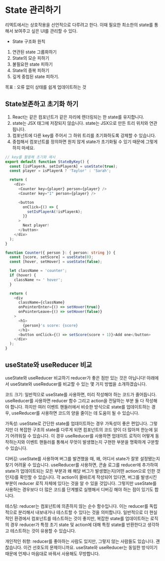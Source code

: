 # State 관리하기

리엑트에서는 상호작용을 선언적으로 다루려고 한다. 이때 필요한 최소한의 state를 통해서 보여주고 싶은 UI를 관리할 수 있다.

- State 구조화 원칙

1. 연관된 state 그룹화하기
2. State의 모순 피하기
3. 불필요한 state 피하기
4. State의 중복 피하기
5. 깊게 중첩된 state 피하기.

목표 : 오류 없이 상태를 쉽게 업데이트하는 것

## State보존하고 초기화 하기

1. React는 같은 컴포넌트가 같은 자리에 렌더링되는 한 state를 유지합니다.
2. state는 JSX 태그에 저장되지 않습니다. state는 JSX으로 만든 트리 위치와 연관됩니다.
3. 컴포넌트에 다른 key를 주어서 그 하위 트리를 초기화하도록 강제할 수 있습니다.
4. 중첩해서 컴포넌트를 정의하면 원치 않게 state가 초기화될 수 있기 때문에 그렇게 하지 마세요.

```ts
// key를 활용해 초기화 예시
export default function StateByKey() {
  const [isPlayerA, setIsPlayerA] = useState(true);
  const player = isPlayerA ? 'Taylor' : 'Sarah';

  return (
    <div>
      <Counter key={player} person={player} />
      <Counter key="1" person={player} />

      <button
        onClick={() => {
          setIsPlayerA(!isPlayerA);
        }}
      >
        Next player!
      </button>
    </div>
  );
}

function Counter({ person }: { person: string }) {
  const [score, setScore] = useState(0);
  const [hover, setHover] = useState(false);

  let className = 'counter';
  if (hover) {
    className += ' hover';
  }

  return (
    <div
      className={className}
      onPointerEnter={() => setHover(true)}
      onPointerLeave={() => setHover(false)}
    >
      <h1>
        {person}'s score: {score}
      </h1>
      <button onClick={() => setScore(score + 1)}>Add one</button>
    </div>
  );
}
```

## useState와 useReducer 비교

useState와 useReducer 비교하기
reducer가 좋은 점만 있는 것은 아닙니다! 아래에서 useState와 useReducer를 비교할 수 있는 몇 가지 방법을 소개하겠습니다.

코드 크기: 일반적으로 useState를 사용하면, 미리 작성해야 하는 코드가 줄어듭니다. useReducer를 사용하면 reducer 함수 그리고 action을 전달하는 부분 둘 다 작성해야 합니다. 하지만 여러 이벤트 핸들러에서 비슷한 방식으로 state를 업데이트하는 경우, useReducer를 사용하면 코드의 양을 줄이는 데 도움이 될 수 있습니다.

가독성: useState로 간단한 state를 업데이트하는 경우 가독성이 좋은 편입니다. 그렇지만 더 복잡한 구조의 state를 다루게 되면 컴포넌트의 코드 양이 더 많아져 한눈에 읽기 어려워질 수 있습니다. 이 경우 useReducer를 사용하면 업데이트 로직이 어떻게 동작하는지와 이벤트 핸들러를 통해서 무엇이 발생했는지 구현한 부분을 명확하게 구분할 수 있습니다.

디버깅: useState를 사용하며 버그를 발견했을 때, 왜, 어디서 state가 잘못 설정됐는지 찾기 어려울 수 있습니다. useReducer를 사용하면, 콘솔 로그를 reducer에 추가하여 state가 업데이트되는 모든 부분과 왜 해당 버그가 발생했는지(어떤 action으로 인한 것인지)를 확인할 수 있습니다. 각 action이 올바르게 작성되어 있다면, 버그를 발생시킨 부분이 reducer 로직 자체에 있다는 것을 알 수 있을 것입니다. 그렇지만 useState를 사용하는 경우보다 더 많은 코드를 단계별로 실행해서 디버깅 해야 하는 점이 있기도 합니다.

테스팅: reducer는 컴포넌트에 의존하지 않는 순수 함수입니다. 이는 reducer를 독립적으로 분리해서 내보내거나 테스트할 수 있다는 것을 의미합니다. 일반적으로 더 현실적인 환경에서 컴포넌트를 테스트하는 것이 좋지만, 복잡한 state를 업데이트하는 로직의 경우 reducer가 특정 초기 state 및 action에 대해 특정 state를 반환한다고 생각하고 테스트하는 것이 유용할 수 있습니다.

개인적인 취향: reducer를 좋아하는 사람도 있지만, 그렇지 않는 사람들도 있습니다. 괜찮습니다. 이건 선호도의 문제이니까요. useState와 useReducer는 동일한 방식이기 때문에 언제나 마음대로 바꿔서 사용해도 무방합니다.

